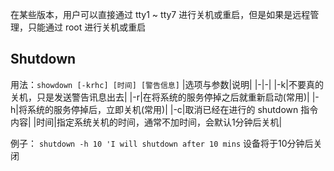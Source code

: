 在某些版本，用户可以直接通过 tty1 ~ tty7 进行关机或重启，但是如果是远程管理，只能通过 root 进行关机或重启

## Shutdown
用法：`showdown [-krhc] [时间] [警告信息]`
|选项与参数|说明|
|-|-|
|-k|不要真的关机，只是发送警告讯息出去|
|-r|在将系统的服务停掉之后就重新启动(常用)|
|-h|将系统的服务停掉后，立即关机(常用)|
|-c|取消已经在进行的 shutdown 指令内容|
|时间|指定系统关机的时间，通常不加时间，会默认1分钟后关机|

例子：
`shutdown -h 10 'I will shutdown after 10 mins`
设备将于10分钟后关闭